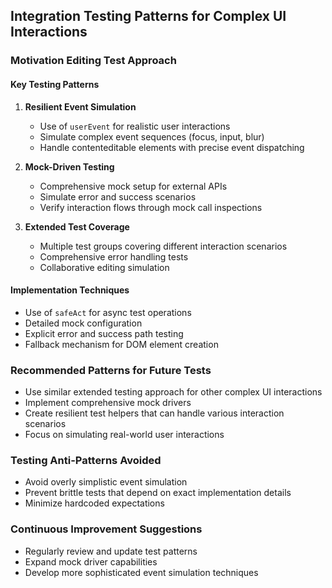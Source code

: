 ## Integration Testing Patterns for Complex UI Interactions

### Motivation Editing Test Approach

#### Key Testing Patterns

1. **Resilient Event Simulation**

   - Use of `userEvent` for realistic user interactions
   - Simulate complex event sequences (focus, input, blur)
   - Handle contenteditable elements with precise event dispatching

2. **Mock-Driven Testing**

   - Comprehensive mock setup for external APIs
   - Simulate error and success scenarios
   - Verify interaction flows through mock call inspections

3. **Extended Test Coverage**
   - Multiple test groups covering different interaction scenarios
   - Comprehensive error handling tests
   - Collaborative editing simulation

#### Implementation Techniques

- Use of `safeAct` for async test operations
- Detailed mock configuration
- Explicit error and success path testing
- Fallback mechanism for DOM element creation

### Recommended Patterns for Future Tests

- Use similar extended testing approach for other complex UI interactions
- Implement comprehensive mock drivers
- Create resilient test helpers that can handle various interaction scenarios
- Focus on simulating real-world user interactions

### Testing Anti-Patterns Avoided

- Avoid overly simplistic event simulation
- Prevent brittle tests that depend on exact implementation details
- Minimize hardcoded expectations

### Continuous Improvement Suggestions

- Regularly review and update test patterns
- Expand mock driver capabilities
- Develop more sophisticated event simulation techniques

